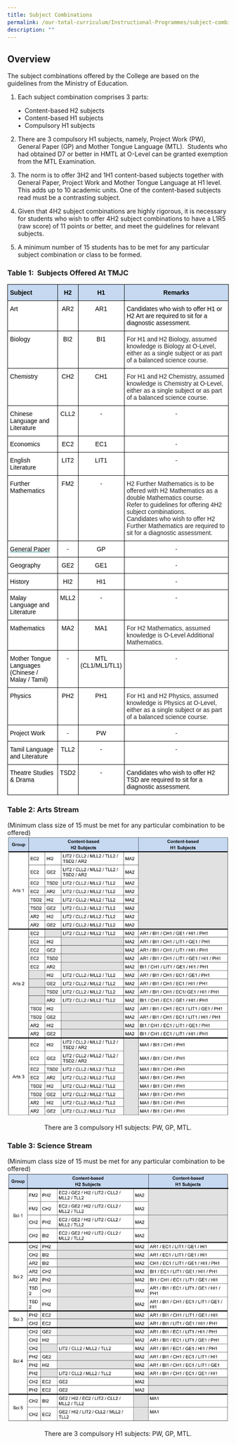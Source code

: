 ```yaml
---
title: Subject Combinations
permalink: /our-total-curriculum/Instructional-Programmes/subject-combinations/
description: ""
---
```

## Overview
  
The subject combinations offered by the College are based on the guidelines from the Ministry of Education.

1.  Each subject combination comprises 3 parts:  
    
    •  Content-based H2 subjects  
    •  Content-based H1 subjects  
    •  Compulsory H1 subjects  
      
    
2.  There are 3 compulsory H1 subjects, namely, Project Work (PW), General Paper (GP) and Mother Tongue Language (MTL).  Students who had obtained D7 or better in HMTL at O-Level can be granted exemption from the MTL Examination.  
      
    
3.  The norm is to offer 3H2 and 1H1 content-based subjects together with General Paper, Project Work and Mother Tongue Language at H1 level.  This adds up to 10 academic units. One of the content-based subjects read must be a contrasting subject.  
      
4. Given that 4H2 subject combinations are highly rigorous, it is necessary for students who wish to offer 4H2 subject combinations to have a L1R5 (raw score) of 11 points or better, and meet the guidelines for relevant subjects. 
5.  A minimum number of 15 students has to be met for any particular subject combination or class to be formed.

### Table 1:  Subjects Offered At TMJC

<style type="text/css">
.tg  {border-collapse:collapse;border-spacing:0;}
.tg td{border-color:black;border-style:solid;border-width:1px;font-family:Arial, sans-serif;font-size:14px;
  overflow:hidden;padding:10px 5px;word-break:normal;}
.tg th{border-color:black;border-style:solid;border-width:1px;font-family:Arial, sans-serif;font-size:14px;
  font-weight:normal;overflow:hidden;padding:10px 5px;word-break:normal;}
.tg .tg-nmsy{background-color:#C6D9F1;color:#222;font-weight:bold;text-align:left;vertical-align:top}
.tg .tg-5p0x{background-color:#FFF;color:#068999;text-align:left;text-decoration:underline;vertical-align:top}
.tg .tg-zyxo{background-color:#C6D9F1;color:#222;font-weight:bold;text-align:center;vertical-align:top}
.tg .tg-tsok{background-color:#FFF;color:#222;text-align:left;vertical-align:top}
.tg .tg-lygy{background-color:#FFF;color:#222;text-align:center;vertical-align:top}
</style>
<table class="tg">
<thead>
  <tr>
    <th class="tg-nmsy"><span style="color:black">Subject</span></th>
    <th class="tg-zyxo"><span style="color:black">H2</span></th>
    <th class="tg-zyxo"><span style="color:black">H1</span></th>
    <th class="tg-zyxo"><span style="color:black">Remarks</span></th>
  </tr>
</thead>
<tbody>
  <tr>
    <td class="tg-tsok"><span style="color:black">Art</span></td>
    <td class="tg-lygy"><span style="color:black">AR2</span></td>
    <td class="tg-lygy"><span style="color:black">AR1</span></td>
    <td class="tg-tsok"><span style="color:black">Candidates who wish to offer H1 or H2 Art are required to sit for a diagnostic assessment.</span></td>
  </tr>
  <tr>
    <td class="tg-tsok"><span style="color:black">Biology</span></td>
    <td class="tg-lygy"><span style="color:black">BI2</span></td>
    <td class="tg-lygy"><span style="color:black">BI1</span></td>
    <td class="tg-tsok">For H1 and H2 Biology, assumed knowledge is Biology at O-Level, either as a single subject or as part of a balanced science course.</td>
  </tr>
  <tr>
    <td class="tg-tsok"><span style="color:black">Chemistry</span></td>
    <td class="tg-lygy"><span style="color:black">CH2</span></td>
    <td class="tg-lygy"><span style="color:black">CH1</span></td>
    <td class="tg-tsok">For H1 and H2 Chemistry, assumed knowledge is Chemistry at O-Level, either as a single subject or as part of a balanced science course.</td>
  </tr>
  <tr>
    <td class="tg-tsok"><span style="color:black">Chinese Language and Literature</span></td>
    <td class="tg-lygy"><span style="color:black">CLL2</span></td>
    <td class="tg-lygy"><span style="color:black">-</span></td>
    <td class="tg-lygy">-</td>
  </tr>
  <tr>
    <td class="tg-tsok"><span style="color:black">Economics</span></td>
    <td class="tg-lygy"><span style="color:black">EC2</span></td>
    <td class="tg-lygy"><span style="color:black">EC1</span></td>
    <td class="tg-lygy">-</td>
  </tr>
  <tr>
    <td class="tg-tsok"><span style="color:black">English Literature</span></td>
    <td class="tg-lygy"><span style="color:black">LIT2</span></td>
    <td class="tg-lygy"><span style="color:black">LIT1</span></td>
    <td class="tg-lygy">-</td>
  </tr>
  <tr>
    <td class="tg-tsok"><span style="color:black">Further Mathematics</span></td>
    <td class="tg-lygy"><span style="color:black">FM2</span></td>
    <td class="tg-lygy"><span style="color:black">-</span></td>
    <td class="tg-tsok">H2 Further Mathematics is to be offered with H2 Mathematics as a double Mathematics course.<br>Refer to guidelines for offering 4H2 subject combinations.<br>Candidates who wish to offer H2 Further Mathematics are required to sit for a diagnostic assessment.</td>
  </tr>
  <tr>
    <td class="tg-5p0x"><span style="color:black">General Paper</span></td>
    <td class="tg-lygy"><span style="color:black">-</span></td>
    <td class="tg-lygy"><span style="color:black">GP</span></td>
    <td class="tg-lygy">-</td>
  </tr>
  <tr>
    <td class="tg-tsok"><span style="color:black">Geography</span></td>
    <td class="tg-lygy"><span style="color:black">GE2</span></td>
    <td class="tg-lygy"><span style="color:black">GE1</span></td>
    <td class="tg-lygy">-</td>
  </tr>
  <tr>
    <td class="tg-tsok"><span style="color:black">History</span></td>
    <td class="tg-lygy"><span style="color:black">HI2</span></td>
    <td class="tg-lygy"><span style="color:black">HI1</span></td>
    <td class="tg-lygy">-</td>
  </tr>
  <tr>
    <td class="tg-tsok"><span style="color:black">Malay Language and Literature</span></td>
    <td class="tg-lygy"><span style="color:black">MLL2</span></td>
    <td class="tg-lygy"><span style="color:black">-</span></td>
    <td class="tg-lygy">-</td>
  </tr>
  <tr>
    <td class="tg-tsok"><span style="color:black">Mathematics</span></td>
    <td class="tg-lygy"><span style="color:black">MA2</span></td>
    <td class="tg-lygy"><span style="color:black">MA1</span></td>
    <td class="tg-tsok">For H2 Mathematics, assumed knowledge is O-Level Additional Mathematics.</td>
  </tr>
  <tr>
    <td class="tg-tsok"><span style="color:black">Mother Tongue Languages</span><br><span style="color:black">(Chinese / Malay / Tamil)</span></td>
    <td class="tg-lygy"><span style="color:black">-</span></td>
    <td class="tg-lygy"><span style="color:black">MTL</span><br><span style="color:black">(CL1/ML1/TL1)</span></td>
    <td class="tg-lygy">-</td>
  </tr>
  <tr>
    <td class="tg-tsok"><span style="color:black">Physics</span></td>
    <td class="tg-lygy"><span style="color:black">PH2</span></td>
    <td class="tg-lygy"><span style="color:black">PH1</span></td>
    <td class="tg-tsok">For H1 and H2 Physics, assumed knowledge is Physics at O-Level, either as a single subject or as part of a balanced science course.</td>
  </tr>
  <tr>
    <td class="tg-tsok"><span style="color:black">Project Work</span></td>
    <td class="tg-lygy"><span style="color:black">-</span></td>
    <td class="tg-lygy"><span style="color:black">PW</span></td>
    <td class="tg-lygy">-</td>
  </tr>
  <tr>
    <td class="tg-tsok"><span style="color:black">Tamil Language and Literature</span></td>
    <td class="tg-lygy"><span style="color:black">TLL2</span></td>
    <td class="tg-lygy"><span style="color:black">-</span></td>
    <td class="tg-lygy">-</td>
  </tr>
  <tr>
    <td class="tg-tsok"><span style="color:black">Theatre Studies &amp; Drama</span></td>
    <td class="tg-lygy"><span style="color:black">TSD2</span></td>
    <td class="tg-lygy"><span style="color:black">-</span></td>
    <td class="tg-tsok"><span style="color:black">Candidates who wish to offer H2 TSD are required to sit for a diagnostic assessment.</span></td>
  </tr>
</tbody>
</table>

### Table 2: Arts Stream
(Minimum class size of 15 must be met for any particular combination to be offered)
![](/images/Table%202%20Arts%20Stream_080721.jpeg)

<center>There are 3 compulsory H1 subjects: PW, GP, MTL.</center>

### Table 3: Science Stream
(Minimum class size of 15 must be met for any particular combination to be offered)
![](/images/Table%203%20Science%20Stream_080721.jpeg)
<center>There are 3 compulsory H1 subjects: PW, GP, MTL.</center>
